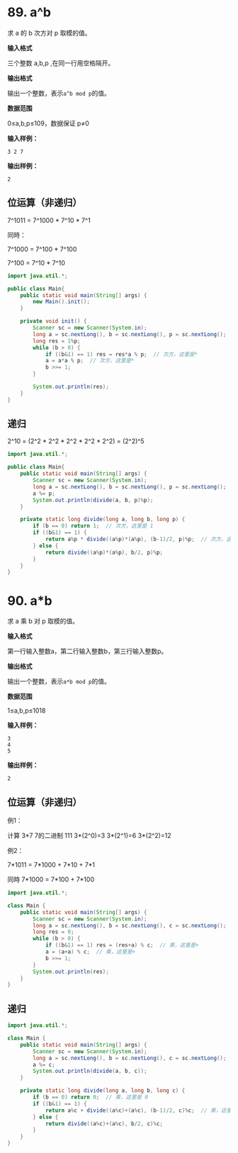 # 89. a^b

求 a 的 b 次方对 p 取模的值。

**输入格式**

三个整数 a,b,p ,在同一行用空格隔开。

**输出格式**

输出一个整数，表示`a^b mod p`的值。

**数据范围**

0≤a,b,p≤109，数据保证 p≠0

**输入样例：**

```
3 2 7
```

**输出样例：**

```
2
```



## 位运算（非递归）

7^1011 = 7^1000 * 7^10 * 7^1

 同時：

7^1000 = 7^100 * 7^100

7^100 = 7^10 * 7^10

```java
import java.util.*;

public class Main{
    public static void main(String[] args) {
        new Main().init();
    }

    private void init() {
        Scanner sc = new Scanner(System.in);
        long a = sc.nextLong(), b = sc.nextLong(), p = sc.nextLong();
        long res = 1%p;
        while (b > 0) {
            if ((b&1) == 1) res = res*a % p;  // 次方，这里是*
            a = a*a % p;  // 次方，这里是*
            b >>= 1;
        }

        System.out.println(res);
    }
}
```



## 递归

2^10 = (2^2 * 2^2 * 2^2 * 2^2 * 2^2) = (2^2)^5

```java
import java.util.*;

public class Main{
    public static void main(String[] args) {
        Scanner sc = new Scanner(System.in);
        long a = sc.nextLong(), b = sc.nextLong(), p = sc.nextLong();
        a %= p;
        System.out.println(divide(a, b, p)%p);
    }

    private static long divide(long a, long b, long p) {
        if (b == 0) return 1;  // 次方，这里是 1
        if ((b&1) == 1) {
            return a%p * divide((a%p)*(a%p), (b-1)/2, p)%p;  // 次方，这里是*
        } else {
            return divide((a%p)*(a%p), b/2, p)%p;
        }
    }
}
```



# 90. a*b

求 a 乘 b 对 p 取模的值。

**输入格式**

第一行输入整数a，第二行输入整数b，第三行输入整数p。

**输出格式**

输出一个整数，表示`a*b mod p`的值。

**数据范围**

1≤a,b,p≤1018

**输入样例：**

```
3
4
5
```

**输出样例：**

```
2
```

## 位运算（非递归）

例1：

计算 3*7
7的二进制 111
3\*(2^0)=3
3\*(2^1)=6
3\*(2^2)=12

例2：

7\*1011 = 7\*1000 + 7\*10 + 7\*1

同時 7\*1000 = 7\*100 + 7\*100

```java
import java.util.*;

class Main {
    public static void main(String[] args) {
        Scanner sc = new Scanner(System.in);
        long a = sc.nextLong(), b = sc.nextLong(), c = sc.nextLong();
        long res = 0;
        while (b > 0) {
            if ((b&1) == 1) res = (res+a) % c;  // 乘，这里是+
            a = (a+a) % c;  // 乘，这里是+
            b >>= 1;
        }
        System.out.println(res);
    }
}
```



## 递归

```java
import java.util.*;

class Main {
    public static void main(String[] args) {
        Scanner sc = new Scanner(System.in);
        long a = sc.nextLong(), b = sc.nextLong(), c = sc.nextLong();
        a %= c;
        System.out.println(divide(a, b, c));
    }

    private static long divide(long a, long b, long c) {
        if (b == 0) return 0;  // 乘，这里是 0 
        if ((b&1) == 1) {
            return a%c + divide((a%c)+(a%c), (b-1)/2, c)%c;  // 乘，这里是+
        } else {
            return divide((a%c)+(a%c), b/2, c)%c;
        }
    }
}
```

